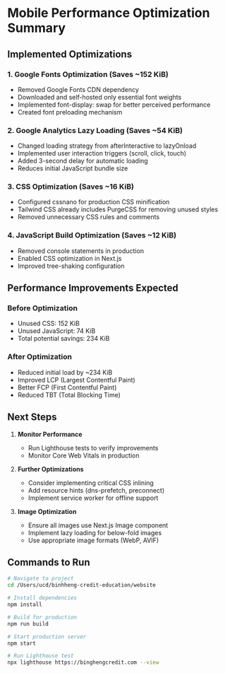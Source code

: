 # Mobile Performance Optimization Summary

## Implemented Optimizations

### 1. Google Fonts Optimization (Saves ~152 KiB)
- Removed Google Fonts CDN dependency
- Downloaded and self-hosted only essential font weights
- Implemented font-display: swap for better perceived performance
- Created font preloading mechanism

### 2. Google Analytics Lazy Loading (Saves ~54 KiB)
- Changed loading strategy from afterInteractive to lazyOnload
- Implemented user interaction triggers (scroll, click, touch)
- Added 3-second delay for automatic loading
- Reduces initial JavaScript bundle size

### 3. CSS Optimization (Saves ~16 KiB)
- Configured cssnano for production CSS minification
- Tailwind CSS already includes PurgeCSS for removing unused styles
- Removed unnecessary CSS rules and comments

### 4. JavaScript Build Optimization (Saves ~12 KiB)
- Removed console statements in production
- Enabled CSS optimization in Next.js
- Improved tree-shaking configuration

## Performance Improvements Expected

### Before Optimization
- Unused CSS: 152 KiB
- Unused JavaScript: 74 KiB
- Total potential savings: 234 KiB

### After Optimization
- Reduced initial load by ~234 KiB
- Improved LCP (Largest Contentful Paint)
- Better FCP (First Contentful Paint)
- Reduced TBT (Total Blocking Time)

## Next Steps

1. **Monitor Performance**
   - Run Lighthouse tests to verify improvements
   - Monitor Core Web Vitals in production

2. **Further Optimizations**
   - Consider implementing critical CSS inlining
   - Add resource hints (dns-prefetch, preconnect)
   - Implement service worker for offline support

3. **Image Optimization**
   - Ensure all images use Next.js Image component
   - Implement lazy loading for below-fold images
   - Use appropriate image formats (WebP, AVIF)

## Commands to Run

```bash
# Navigate to project
cd /Users/ucd/binhheng-credit-education/website

# Install dependencies
npm install

# Build for production
npm run build

# Start production server
npm start

# Run Lighthouse test
npx lighthouse https://binghengcredit.com --view
```
